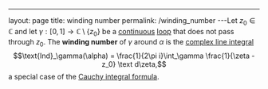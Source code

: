 ---
 layout: page
 title: winding number
 permalink: /winding_number
---Let $z_0\in \mathbb C$ and let $\gamma:[0,1]\to \mathbb C\setminus \{z_0\}$ be a [continuous](https://defsmath.github.io/DefsMath/continuous) [loop](https://defsmath.github.io/DefsMath/loop) that does not pass through $z_0$. The **winding number** of $\gamma$ around $\alpha$ is the [complex line integral](https://defsmath.github.io/DefsMath/complex_line_integral) $$\text{Ind}_\gamma(\alpha) = \frac{1}{2\pi i}\int_\gamma \frac{1}{\zeta - z_0} \text d\zeta,$$
a special case of the [Cauchy integral formula](https://defsmath.github.io/DefsMath/Cauchy_integral_formula).